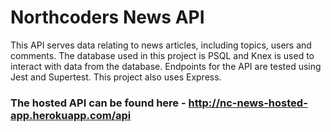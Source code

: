 # Northcoders News API

This API serves data relating to news articles, including topics, users and comments. The database used in this project is PSQL and Knex is used to interact with data from the database. Endpoints for the API are tested using Jest and Supertest. This project also uses Express.


### The hosted API can be found here - http://nc-news-hosted-app.herokuapp.com/api

